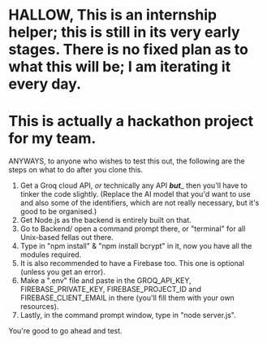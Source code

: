 HALLOW, 
This is an internship helper; this is still in its very early stages.
There is no fixed plan as to what this will be; I am iterating it every day.
============================================================================================================================================
This is actually a hackathon project for my team.
============================================================================================================================================
ANYWAYS, to anyone who wishes to test this out, the following are the steps on what to do after you clone this.
1. Get a Groq cloud API, _or_ technically any API **_but_**_ then you'll have to tinker the code slightly.
(Replace the AI model that you'd want to use and also some of the identifiers, which are not really necessary, but it's good to be organised.)
2. Get Node.js as the backend is entirely built on that.
3. Go to Backend/ open a command prompt there, or "terminal" for all Unix-based fellas out there.
4. Type in "npm install" & "npm install bcrypt" in it, now you have all the modules required.
5. It is also recommended to have a Firebase too. This one is optional (unless you get an error).
6. Make a ".env" file and paste in the GROQ_API_KEY, FIREBASE_PRIVATE_KEY, FIREBASE_PROJECT_ID and FIREBASE_CLIENT_EMAIL in there (you'll fill them with your own resources).
7. Lastly, in the command prompt window, type in "node server.js".


You're good to go ahead and test.
